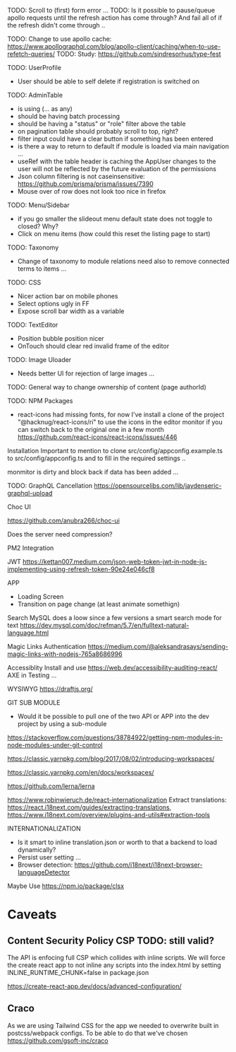 TODO: Scroll to (first) form error ... 
TODO: Is it possible to pause/queue apollo requests until the refresh action has come through? 
      And fail all of if the refresh didn't come through .. 


TODO: Change to use apollo cache: https://www.apollographql.com/blog/apollo-client/caching/when-to-use-refetch-queries/
TODO: Study: https://github.com/sindresorhus/type-fest


TODO: UserProfile
- User should be able to self delete if registration is switched on 


TODO: AdminTable
- is using (... as any)
- should be having batch processing
- should be having a "status" or "role" filter above the table 
- on pagination table should probably scroll to top, right? 
- filter input could have a clear button if something has been entered
- is there a way to return to default if module is loaded via main navigation ... 
- useRef with the table header is caching the AppUser changes to the user will not be reflected by the future evaluation of the permissions
- Json column filtering is not caseinsensitive: https://github.com/prisma/prisma/issues/7390
- Mouse over of row does not look too nice in firefox


TODO: Menu/Sidebar
- if you go smaller the slideout menu default state does not toggle to closed? Why? 
- Click on menu items (how could this reset the listing page to start)

TODO: Taxonomy
- Change of taxonomy to module relations need also to remove connected terms to items ... 


TODO: CSS
- Nicer action bar on mobile phones
- Select options ugly in FF
- Expose scroll bar width as a variable 

TODO: TextEditor
- Position bubble position nicer 
- OnTouch should clear red invalid frame of the editor

TODO: Image Uloader 
- Needs better UI for rejection of large images ... 

TODO: General way to change ownership of content (page authorId)


TODO: NPM Packages
- react-icons had missing fonts, for now I've install a clone of the project "@hacknug/react-icons/ri" to use the icons in the editor
monitor if you can switch back to the original one in a few month https://github.com/react-icons/react-icons/issues/446 

Installation
Important to mention to clone src/config/appconfig.example.ts to src/config/appconfig.ts and to fill in the required settings .. 


monmitor is dirty and block back if data has been added ... 

TODO: GraphQL Cancellation
https://opensourcelibs.com/lib/jaydenseric-graphql-upload

Choc UI 

https://github.com/anubra266/choc-ui




Does the server need compression? 


PM2 Integration 

JWT 
https://kettan007.medium.com/json-web-token-jwt-in-node-js-implementing-using-refresh-token-90e24e046cf8


APP
- Loading Screen 
- Transition on page change (at least animate somethign)


Search MySQL does a loow since a few versions a smart search mode for text
https://dev.mysql.com/doc/refman/5.7/en/fulltext-natural-language.html

Magic Links Authentication
https://medium.com/@aleksandrasays/sending-magic-links-with-nodejs-765a8686996


Accessiblity
Install and use https://web.dev/accessibility-auditing-react/ AXE in Testing ...

WYSIWYG
https://draftjs.org/


GIT SUB MODULE 
- Would it be possible to pull one of the two API or APP into the dev project by using a sub-module 

https://stackoverflow.com/questions/38784922/getting-npm-modules-in-node-modules-under-git-control

https://classic.yarnpkg.com/blog/2017/08/02/introducing-workspaces/

https://classic.yarnpkg.com/en/docs/workspaces/

https://github.com/lerna/lerna

https://www.robinwieruch.de/react-internationalization
Extract translations: https://react.i18next.com/guides/extracting-translations, https://www.i18next.com/overview/plugins-and-utils#extraction-tools


INTERNATIONALIZATION
- Is it smart to inline translation.json or worth to that a backend to load dynamically?
- Persist user setting ... 
- Browser detection: https://github.com/i18next/i18next-browser-languageDetector


Maybe Use 
https://npm.io/package/clsx


# Caveats

## Content Security Policy CSP TODO: still valid?
The API is enfocing full CSP which collides with inline scripts. We will force the create react app to not inline any scripts into the index.html by setting INLINE_RUNTIME_CHUNK=false
in package.json

https://create-react-app.dev/docs/advanced-configuration/


## Craco
As we are using Tailwind CSS for the app we needed to overwrite built in postcss/webpack configs. To be able to do that we've chosen https://github.com/gsoft-inc/craco


